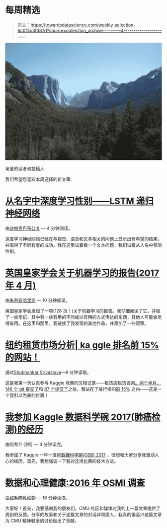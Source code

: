 # 每周精选

> 原文：<https://towardsdatascience.com/weekly-selection-6c0f3c3f387d?source=collection_archive---------4----------------------->

![](img/282f3656d5db88cf8b6937f193968f56.png)

亲爱的读者和投稿人:

我们希望您喜欢本周选择的新文章:

# [从名字中深度学习性别——LSTM 递归神经网络](https://medium.com/towards-data-science/deep-learning-gender-from-name-lstm-recurrent-neural-networks-448d64553044)

由[迪帕克巴布公关](https://medium.com/u/4df2603e7cc3?source=post_page-----6c0f3c3f387d--------------------------------) — 4 分钟阅读。

深度学习神经网络已经在与视觉、语音和文本相关的问题上显示出有希望的结果，并取得了不同程度的成功。我在这里试着看一个文本问题，我们试着从人名中预测性别。

# [英国皇家学会关于机器学习的报告(2017 年 4 月)](https://medium.com/towards-data-science/the-royal-society-report-on-machine-learning-april-2017-50e228a6dd0d)

由[朱利安哈里斯](https://medium.com/u/ad66e070480e?source=post_page-----6c0f3c3f387d--------------------------------) — 10 分钟阅读。

英国皇家学会发起了一项(128 页！)关于机器学习的报告。我仔细阅读了它，并做了一些笔记，其中有一些有用的不同或以有用的方式传达的东西，其他人可能会觉得有用。在这里和那里，我链接了我发现的其他作品，并添加了一些观察。

# [纽约租赁市场分析| ka ggle 排名前 15%的网站！](https://medium.com/towards-data-science/analytics-on-the-new-york-rental-market-top-17-on-kaggle-91bb139d8f4b)

通过[Shubhankar Srivastava](https://medium.com/u/11e0992c4fc3?source=post_page-----6c0f3c3f387d--------------------------------)—9 分钟读取。

这是我第一次认真参与 Kaggle 竞赛的文档记录——租赁店租赁咨询[。两个半月，](https://kaggle.com/c/two-sigma-connect-rental-listing-inquiries) [146 个 git 提交了](https://github.com/shubh24/renthop)和 [87 个提交了](https://kaggle.com/shubh24)之后，我站在了排行榜的[前 15%](https://kaggle.com/shubh24) 之内——这是一个我引以为豪的位置！

# [我参加 Kaggle 数据科学碗 2017(肺癌检测)的经历](https://medium.com/towards-data-science/my-experience-participating-in-kaggle-data-science-bowl-2017-lung-cancer-detection-4705032052ec)

由阿希什·沙阿 — 4 分钟读完。

我参加了 Kaggle 一年一度的[数据科学碗(DSB) 2017](https://www.kaggle.com/c/data-science-bowl-2017) ，很想和大家分享我激动人心的经历。首先，我想强调一下我对这场比赛的技术方法。

# [数据和心理健康:2016 年 OSMI 调查](https://medium.com/towards-data-science/data-and-mental-health-the-osmi-survey-2016-39a3d308ac2f)

由[绒毛哺乳动物](https://medium.com/u/77144b646671?source=post_page-----6c0f3c3f387d--------------------------------) — 16 分钟读取。

大家好！首先，我要感谢我的朋友们，CMU 社区和媒体对我的上一篇文章提供了周到的反馈。分享的故事和关于这篇文章的对话非常感人，我真的很高兴这篇文章为 CMU 精神健康的讨论做出了贡献。